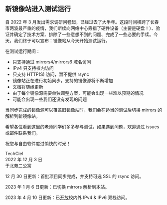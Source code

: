 ## 新镜像站进入测试运行

自 2022 年 3 月发出需求调研问卷起，已经过去了大半年。这段时间横跨了长春市两波最严重的疫情，我们断续向网络中心筹措了硬件设备（主要是硬盘！）、验证并确定了技术方案、排除了一些意想不到的问题、完成了一些必要的手续。今天，我们终于可以宣布：镜像站从今天开始测试运行。

在测试运行期间：

- 只支持通过 mirrors4/mirrors6 域名访问
- IPv4 只支持校内访问
- 只支持 HTTP(S) 访问，暂不提供 rsync
- 镜像站正在进行初始同步，支持的镜像源将不断增加
- 文档将随缘更新
- 由于每个镜像源需要单独调整方案，可能会出现一些难以预期的情况
- 可能会出现一些我们还没有发现的问题

当同步完成的镜像源可以覆盖旧镜像站时，我们会在适当的测试后切换 mirrors 的解析到新镜像站。

希望各位看到这里的老师同学们多多参与测试，如果遇到问题，欢迎通过 issues 或邮件联系我们。

祝您与自由软件度过愉快的时光！

TechCiel<br>
2022 年 12 月 3 日<br>
于北苑二公寓

12 月 30 日更新：首批项目同步完成，并支持可选 SSL 的 rsync 访问。

2023 年 1 月 6 日更新：已切换 mirrors 解析到本站。

2023 年 4 月 10 日更新：已[开放](#2023-04-27-release)校内外 IPv4 & IPv6 双栈访问。
